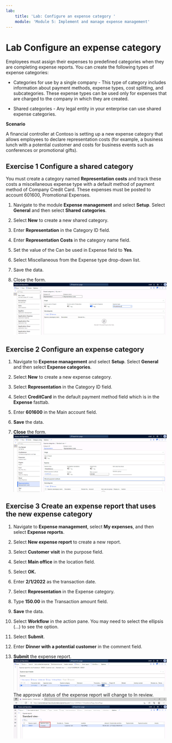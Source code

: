 ```yaml
---
lab:
    title: 'Lab: Configure an expense category '
    module: 'Module 5: Implement and manage expense management'
---
```


# Lab Configure an expense category 

Employees must assign their expenses to predefined categories when they are completing expense reports. You can create the following types of expense categories:

- Categories for use by a single company - This type of category includes information about payment methods, expense types, cost splitting, and subcategories. These expense types can be used only for expenses that are charged to the company in which they are created.

- Shared categories - Any legal entity in your enterprise can use shared expense categories.

 

**Scenario** 

 

A financial controller at Contoso is setting up a new expense category that allows employees to declare representation costs (for example, a business lunch with a potential customer and costs for business events such as conferences or promotional gifts).


## Exercise 1 Configure a shared category 

 

You must create a category named **Representation costs** and track these costs a miscellaneous expense type with a default method of payment method of Company Credit Card. These expenses must be posted to account 601600, Promotional Expenses.

 

 

1. Navigate to the module **Expense management** and select **Setup**. Select **General** and then select **Shared categories**.

2. Select **New** to create a new shared category.

3. Enter **Representation** in the Category ID field.

4. Enter **Representation Costs** in the category name field.

5. Set the value of the Can be used in Expense field to **Yes**.

6. Select Miscellaneous from the Expense type drop-down list.

7. Save the data.

8. Close the form. 
![](../images/Module_2_Activity_2_-_Create_and_use_an_expense_category_image1.png)


## Exercise 2 Configure an expense category

1. Navigate to **Expense management** and select **Setup**. Select **General** and then select **Expense categories**. 

2. Select **New** to create a new expense category.

3. Select **Representation** in the Category ID field.

4. Select **CreditCard** in the default payment method field which is in the **Expense** fasttab.

5. Enter **601600** in the Main account field. 

6. **Save** the data.

7. **Close** the form. 
![](../images/Module_2_Activity_2_-_Create_and_use_an_expense_category_image2.png)
 

## Exercise 3 Create an expense report that uses the new expense category

1. Navigate to **Expense management**, select **My expenses**, and then select **Expense reports**.

2. Select **New expense report** to create a new report.

3. Select **Customer** **visit** in the purpose field.

4. Select **Main office** in the location field. 

5. Select **OK.**

6. Enter **2/1/2022** as the transaction date.

7. Select **Representation** in the Expense category.

8. Type **150.00** in the Transaction amount field.

9. **Save** the data.

10. Select **Workflow** in the action pane. You may need to select the ellipsis (...) to see the option.

11. Select **Submit**.

12. Enter **Dinner with a potential customer** in the comment field.

13. **Submit** the expense report.
![](../images/Module_2_Activity_2_-_Create_and_use_an_expense_category_image3.png)
The approval status of the expense report will change to In review.
![](../images/Module_2_Activity_2_-_Create_and_use_an_expense_category_image4.png)